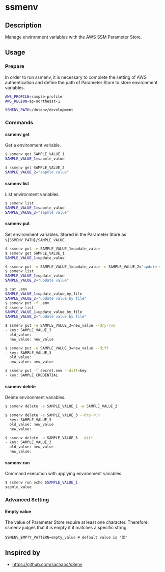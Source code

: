 # ssmenv

## Description

Manage environment variables with the AWS SSM Parameter Store.

## Usage

### Prepare

In order to run ssmenv, it is necessary to complete the setting of AWS authentication and define the path of Parameter Store to store environment variables.

```sh
AWS_PROFILE=sample-profile
AWS_REGION=ap-northeast-1

SSMENV_PATH=/dotenv/development
```

### Commands

#### ssmenv get

Get a environment variable.

```sh
$ ssmenv get SAMPLE_VALUE_1
SAMPLE_VALUE_1=sapmle_value

$ ssmenv get SAMPLE_VALUE_2
SAMPLE_VALUE_2="sapmle value"
```

#### ssmenv list

List environment variables.

```sh
$ ssmenv list
SAMPLE_VALUE_1=sapmle_value
SAMPLE_VALUE_2="sapmle value"
```

#### ssmenv put

Set environment variables.
Stored in the Parameter Store as `${SSMENV_PATH}/SAMPLE_VALUE`.

```sh
$ ssmenv put -e SAMPLE_VALUE_1=update_value
$ ssmenv get SAMPLE_VALUE_1
SAMPLE_VALUE_1=update_value

$ ssmenv put -e SAMPLE_VALUE_1=update_value -e SAMPLE_VALUE_2="update value"
$ ssmenv list
SAMPLE_VALUE_1=update_value
SAMPLE_VALUE_2="update value"

$ cat .env
SAMPLE_VALUE_1=update_value_by_file
SAMPLE_VALUE_2="update value by file"
$ ssmenv put -f .env
$ ssmenv list
SAMPLE_VALUE_1=update_value_by_file
SAMPLE_VALUE_2="update value by file"

$ ssmenv put -e SAMPLE_VALUE_3=new_value --dry-run
- key: SAMPLE_VALUE_3
  old_value:
  new_value: new_value

$ ssmenv put -e SAMPLE_VALUE_3=new_value --diff
- key: SAMPLE_VALUE_3
  old_value:
  new_value: new_value

$ ssmenv put -f secret.env --diff=key
- key: SAMPLE_CREDENTIAL
```

#### ssmenv delete

Delete environment variables.

```sh
$ ssmenv delete -e SAMPLE_VALUE_1 -e SAMPLE_VALUE_2

$ ssmenv delete -e SAMPLE_VALUE_3 --dry-run
- key: SAMPLE_VALUE_3
  old_value: new_value
  new_value:

$ ssmenv delete -e SAMPLE_VALUE_3 --diff
- key: SAMPLE_VALUE_3
  old_value: new_value
  new_value:
```

#### ssmenv run

Command execution with applying environment variables.

```sh
$ ssmenv run echo $SAMPLE_VALUE_1
sapmle_value
```

### Advanced Setting

#### Empty value

The value of Parameter Store require at least one character.
Therefore, ssmenv judges that it is empty if it matches a specific string.
```
SSMENV_EMPTY_PATTERN=empty_value # default value is "🈳"
```

## Inspired by

- https://github.com/sachaos/s3env

